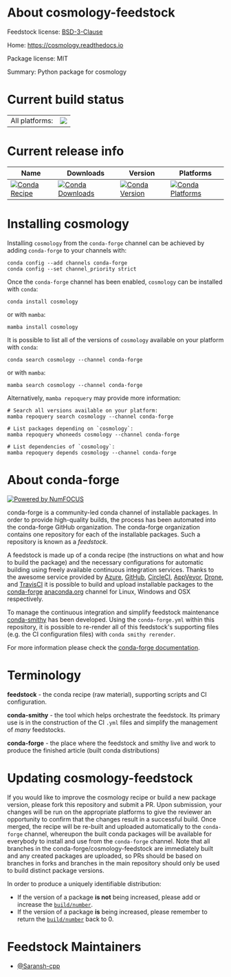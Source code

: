 About cosmology-feedstock
=========================

Feedstock license: [BSD-3-Clause](https://github.com/conda-forge/cosmology-feedstock/blob/main/LICENSE.txt)

Home: https://cosmology.readthedocs.io

Package license: MIT

Summary: Python package for cosmology

Current build status
====================


<table><tr><td>All platforms:</td>
    <td>
      <a href="https://dev.azure.com/conda-forge/feedstock-builds/_build/latest?definitionId=24198&branchName=main">
        <img src="https://dev.azure.com/conda-forge/feedstock-builds/_apis/build/status/cosmology-feedstock?branchName=main">
      </a>
    </td>
  </tr>
</table>

Current release info
====================

| Name | Downloads | Version | Platforms |
| --- | --- | --- | --- |
| [![Conda Recipe](https://img.shields.io/badge/recipe-cosmology-green.svg)](https://anaconda.org/conda-forge/cosmology) | [![Conda Downloads](https://img.shields.io/conda/dn/conda-forge/cosmology.svg)](https://anaconda.org/conda-forge/cosmology) | [![Conda Version](https://img.shields.io/conda/vn/conda-forge/cosmology.svg)](https://anaconda.org/conda-forge/cosmology) | [![Conda Platforms](https://img.shields.io/conda/pn/conda-forge/cosmology.svg)](https://anaconda.org/conda-forge/cosmology) |

Installing cosmology
====================

Installing `cosmology` from the `conda-forge` channel can be achieved by adding `conda-forge` to your channels with:

```
conda config --add channels conda-forge
conda config --set channel_priority strict
```

Once the `conda-forge` channel has been enabled, `cosmology` can be installed with `conda`:

```
conda install cosmology
```

or with `mamba`:

```
mamba install cosmology
```

It is possible to list all of the versions of `cosmology` available on your platform with `conda`:

```
conda search cosmology --channel conda-forge
```

or with `mamba`:

```
mamba search cosmology --channel conda-forge
```

Alternatively, `mamba repoquery` may provide more information:

```
# Search all versions available on your platform:
mamba repoquery search cosmology --channel conda-forge

# List packages depending on `cosmology`:
mamba repoquery whoneeds cosmology --channel conda-forge

# List dependencies of `cosmology`:
mamba repoquery depends cosmology --channel conda-forge
```


About conda-forge
=================

[![Powered by
NumFOCUS](https://img.shields.io/badge/powered%20by-NumFOCUS-orange.svg?style=flat&colorA=E1523D&colorB=007D8A)](https://numfocus.org)

conda-forge is a community-led conda channel of installable packages.
In order to provide high-quality builds, the process has been automated into the
conda-forge GitHub organization. The conda-forge organization contains one repository
for each of the installable packages. Such a repository is known as a *feedstock*.

A feedstock is made up of a conda recipe (the instructions on what and how to build
the package) and the necessary configurations for automatic building using freely
available continuous integration services. Thanks to the awesome service provided by
[Azure](https://azure.microsoft.com/en-us/services/devops/), [GitHub](https://github.com/),
[CircleCI](https://circleci.com/), [AppVeyor](https://www.appveyor.com/),
[Drone](https://cloud.drone.io/welcome), and [TravisCI](https://travis-ci.com/)
it is possible to build and upload installable packages to the
[conda-forge](https://anaconda.org/conda-forge) [anaconda.org](https://anaconda.org/)
channel for Linux, Windows and OSX respectively.

To manage the continuous integration and simplify feedstock maintenance
[conda-smithy](https://github.com/conda-forge/conda-smithy) has been developed.
Using the ``conda-forge.yml`` within this repository, it is possible to re-render all of
this feedstock's supporting files (e.g. the CI configuration files) with ``conda smithy rerender``.

For more information please check the [conda-forge documentation](https://conda-forge.org/docs/).

Terminology
===========

**feedstock** - the conda recipe (raw material), supporting scripts and CI configuration.

**conda-smithy** - the tool which helps orchestrate the feedstock.
                   Its primary use is in the construction of the CI ``.yml`` files
                   and simplify the management of *many* feedstocks.

**conda-forge** - the place where the feedstock and smithy live and work to
                  produce the finished article (built conda distributions)


Updating cosmology-feedstock
============================

If you would like to improve the cosmology recipe or build a new
package version, please fork this repository and submit a PR. Upon submission,
your changes will be run on the appropriate platforms to give the reviewer an
opportunity to confirm that the changes result in a successful build. Once
merged, the recipe will be re-built and uploaded automatically to the
`conda-forge` channel, whereupon the built conda packages will be available for
everybody to install and use from the `conda-forge` channel.
Note that all branches in the conda-forge/cosmology-feedstock are
immediately built and any created packages are uploaded, so PRs should be based
on branches in forks and branches in the main repository should only be used to
build distinct package versions.

In order to produce a uniquely identifiable distribution:
 * If the version of a package **is not** being increased, please add or increase
   the [``build/number``](https://docs.conda.io/projects/conda-build/en/latest/resources/define-metadata.html#build-number-and-string).
 * If the version of a package **is** being increased, please remember to return
   the [``build/number``](https://docs.conda.io/projects/conda-build/en/latest/resources/define-metadata.html#build-number-and-string)
   back to 0.

Feedstock Maintainers
=====================

* [@Saransh-cpp](https://github.com/Saransh-cpp/)

